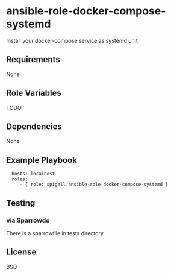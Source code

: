 ansible-role-docker-compose-systemd
=========

Install your docker-compose service as systemd unit

Requirements
------------

None

Role Variables
--------------

TODO

Dependencies
------------

None

Example Playbook
----------------

    - hosts: localhost
      roles:
         - { role: spigell.ansible-role-docker-compose-systemd }

Testing
-------

### via Sparrowdo

There is a sparrowfile in tests directory. 

License
-------

BSD
